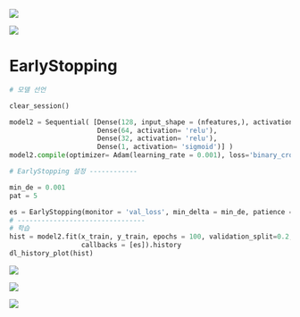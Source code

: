 ![](https://i.imgur.com/NAtSPVe.png)

![](https://i.imgur.com/GSc80Nd.png)

# EarlyStopping
```python
# 모델 선언

clear_session()

model2 = Sequential( [Dense(128, input_shape = (nfeatures,), activation= 'relu'),
                      Dense(64, activation= 'relu'),
                      Dense(32, activation= 'relu'),
                      Dense(1, activation= 'sigmoid')] )
model2.compile(optimizer= Adam(learning_rate = 0.001), loss='binary_crossentropy')

# EarlyStopping 설정 ------------

min_de = 0.001
pat = 5

es = EarlyStopping(monitor = 'val_loss', min_delta = min_de, patience = pat)
# --------------------------------
# 학습
hist = model2.fit(x_train, y_train, epochs = 100, validation_split=0.2,
                  callbacks = [es]).history
dl_history_plot(hist)
```

![](https://i.imgur.com/2MaPZIl.png)

![](https://i.imgur.com/wDnaGJy.png)

![](https://i.imgur.com/8OBhlia.png)



